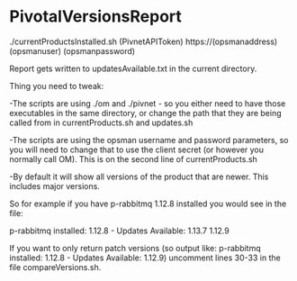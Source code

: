 # PivotalVersionsReport

./currentProductsInstalled.sh (PivnetAPIToken) https://(opsmanaddress) (opsmanuser) (opsmanpassword)
<p>
Report gets written to updatesAvailable.txt in the current directory.

Thing you need to tweak:
<p>
-The scripts are using ./om and ./pivnet - so you either need to have those executables in the same directory, or change the path that they are being called from in currentProducts.sh and updates.sh
<p>
-The scripts are using the opsman username and password parameters, so you will need to change that to use the client secret (or however you normally call OM). This is on the second line of currentProducts.sh
<p>
  
-By default it will show all versions of the product that are newer. This includes major versions.
<p>
    So for example if you have p-rabbitmq 1.12.8 installed you would see in the file:
<p>
p-rabbitmq  installed: 1.12.8  - Updates Available: 1.13.7  1.12.9
<p>
If you want to only return patch versions (so output like: p-rabbitmq  installed: 1.12.8  - Updates Available:   1.12.9)  uncomment lines 30-33 in the file compareVersions.sh.
